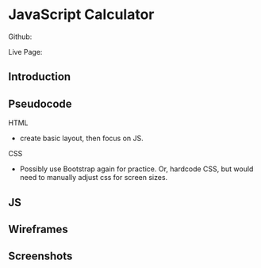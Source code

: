 # JavaScript Calculator

Github: 

Live Page: 

## Introduction



## Pseudocode 

HTML 
- create basic layout, then focus on JS. 

CSS 
- Possibly use Bootstrap again for practice. Or, hardcode CSS, but would need to manually adjust css for screen sizes.

JS
- 


## Wireframes 


## Screenshots